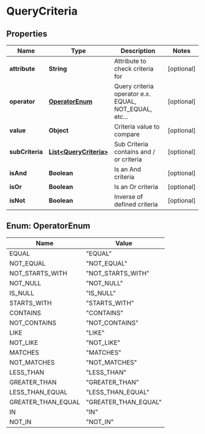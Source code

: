 
# QueryCriteria

## Properties
Name | Type | Description | Notes
------------ | ------------- | ------------- | -------------
**attribute** | **String** | Attribute to check criteria for |  [optional]
**operator** | [**OperatorEnum**](#OperatorEnum) | Query criteria operator e.x. EQUAL, NOT_EQUAL, etc... |  [optional]
**value** | **Object** | Criteria value to compare |  [optional]
**subCriteria** | [**List&lt;QueryCriteria&gt;**](QueryCriteria.md) | Sub Criteria contains and / or criteria |  [optional]
**isAnd** | **Boolean** | Is an And criteria |  [optional]
**isOr** | **Boolean** | Is an Or criteria |  [optional]
**isNot** | **Boolean** | Inverse of defined criteria |  [optional]


<a name="OperatorEnum"></a>
## Enum: OperatorEnum
Name | Value
---- | -----
EQUAL | &quot;EQUAL&quot;
NOT_EQUAL | &quot;NOT_EQUAL&quot;
NOT_STARTS_WITH | &quot;NOT_STARTS_WITH&quot;
NOT_NULL | &quot;NOT_NULL&quot;
IS_NULL | &quot;IS_NULL&quot;
STARTS_WITH | &quot;STARTS_WITH&quot;
CONTAINS | &quot;CONTAINS&quot;
NOT_CONTAINS | &quot;NOT_CONTAINS&quot;
LIKE | &quot;LIKE&quot;
NOT_LIKE | &quot;NOT_LIKE&quot;
MATCHES | &quot;MATCHES&quot;
NOT_MATCHES | &quot;NOT_MATCHES&quot;
LESS_THAN | &quot;LESS_THAN&quot;
GREATER_THAN | &quot;GREATER_THAN&quot;
LESS_THAN_EQUAL | &quot;LESS_THAN_EQUAL&quot;
GREATER_THAN_EQUAL | &quot;GREATER_THAN_EQUAL&quot;
IN | &quot;IN&quot;
NOT_IN | &quot;NOT_IN&quot;



